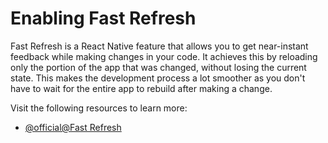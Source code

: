 # Enabling Fast Refresh

Fast Refresh is a React Native feature that allows you to get near-instant feedback while making changes in your code. It achieves this by reloading only the portion of the app that was changed, without losing the current state. This makes the development process a lot smoother as you don't have to wait for the entire app to rebuild after making a change.

Visit the following resources to learn more:

- [@official@Fast Refresh](https://reactnative.dev/docs/fast-refresh)
